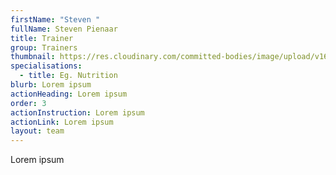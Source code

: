 ```yaml
---
firstName: "Steven "
fullName: Steven Pienaar
title: Trainer
group: Trainers
thumbnail: https://res.cloudinary.com/committed-bodies/image/upload/v1644512895/trainers/Dylan%20De%20Beer/dylan-trainer.png
specialisations:
  - title: Eg. Nutrition
blurb: Lorem ipsum
actionHeading: Lorem ipsum
order: 3
actionInstruction: Lorem ipsum
actionLink: Lorem ipsum
layout: team
---
```

Lorem ipsum